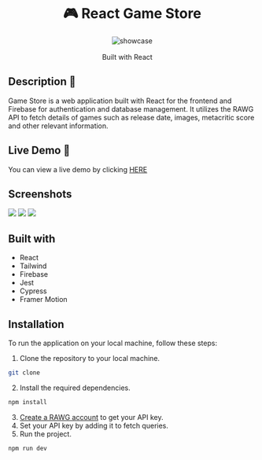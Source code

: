 <h1 align="center">🎮 React Game Store</h1>

<p align="center">
    <img src="img/showcase_1.png" alt="showcase">
</p>
<p align=center>Built with React <img src="https://skillicons.dev/icons?i=react" width="16px"></p>

## Description 📝

<p>Game Store is a web application built with React for the frontend and Firebase for authentication and database management. It utilizes the RAWG API to fetch details of games such as release date, images, metacritic score and other relevant information.</p> 

## Live Demo 🔴

<p>You can view a live demo by clicking <a href="https://armadillidiid.github.io/react-game-store/">HERE</a></p>

## Screenshots

![](/img/showcase_5.png)
![](/img/showcase_3.png)
![](/img/showcase_4.png)

## Built with

- React
- Tailwind
- Firebase
- Jest
- Cypress
- Framer Motion

## Installation

To run the application on your local machine, follow these steps:
  1. Clone the repository to your local machine.

```sh
git clone 
```

2. Install the required dependencies.

```sh
npm install
```

3. [Create a RAWG account](https://rawg.io/apidocs) to get your API key.
4. Set your API key by adding it to fetch queries.
5. Run the project.

```sh
npm run dev
```